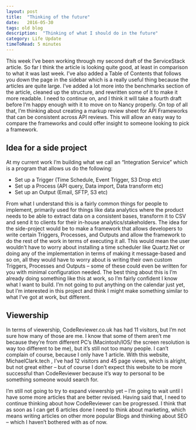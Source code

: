 ```yaml
---
layout: post
title:  "Thinking of the future"
date:   2016-05-30
tags: old blog
description:  "Thinking of what I should do in the future"
category: Life Update
timeToRead: 5 minutes
---
```

This week I’ve been working through my second draft of the ServiceStack article.  So far I think the article is looking quite good, at least in comparison to what it was last week.  I’ve also added a Table of Contents that follows you down the page in the sidebar which is a really useful thing because the articles are quite large.  I’ve added a lot more into the benchmarks section of the article, cleaned up the structure, and rewritten some of it to make it more readable.  I need to continue on, and I think it will take a fourth draft before I’m happy enough with it to move on to Nancy properly.  On top of all that, I’m thinking about creating a markup review sheet for API Frameworks that can be consistent across API reviews.  This will allow an easy way to compare the frameworks and could offer insight to someone looking to pick a framework.

## Idea for a side project
At my current work I’m building what we call an “Integration Service” which is a program that allows us do the following:

- Set up a Trigger (Time Schedule, Event Trigger, S3 Drop etc)
- Set up a Process (API query, Data import, Data transform etc)
- Set up an Output (Email, SFTP, S3 etc)

From what I understand this is a fairly common things for people to implement, primarily used for things like data analytics where the product needs to be able to extract data on a consistent bases, transform it to CSV and send it to clients for their in-house analytics/stakeholders.  The idea for the side-project would be to make a framework that allows developers to write certain Triggers, Processes, and Outputs and allow the framework to do the rest of the work in terms of executing it all.  This would mean the user wouldn’t have to worry about installing a time scheduler like Quartz.Net or doing any of the implementation in terms of making it message-based and so on, all they would have to worry about is writing their own custom Triggers, Processes and Outputs – some of these could even be written for you with minimal configuration needed.  The best thing about this is I’m already doing something like this at work, so I’m fairly confident I know what I want to build.  I’m not going to put anything on the calendar just yet, but I’m interested in this project and think I might make something similar to what I’ve got at work, but different.

## Viewership
In terms of viewership, CodeReviewer.co.uk has had 11 visitors, but I’m not sure how many of those are me.  I know that some of them aren’t me because they’re from different PC’s (Macintosh/IOS/ the screen resolution is way too different to be me), but it’s still not too many people.  I can’t complain of course, because I only have 1 article. With this website, MichaelClark.tech , I’ve had 12 visitors and 45 page views, which is alright, but not great either – but of course I don’t expect this website to be more successful than CodeReviewer because it’s way to personal to be something someone would search for.

I’m still not going to try to expand viewership yet – I’m going to wait until I have some more articles that are better revised.  Having said that, I need to continue thinking about how CodeReviewer can be progressed.  I think that as soon as I can get 6 articles done I need to think about marketing, which means writing articles on other more popular Blogs and thinking about SEO – which I haven’t bothered with as of now.

